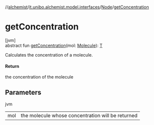//[alchemist](../../../index.md)/[it.unibo.alchemist.model.interfaces](../index.md)/[Node](index.md)/[getConcentration](get-concentration.md)

# getConcentration

[jvm]\
abstract fun [getConcentration](get-concentration.md)(mol: [Molecule](../-molecule/index.md)): [T](index.md)

Calculates the concentration of a molecule.

#### Return

the concentration of the molecule

## Parameters

jvm

| | |
|---|---|
| mol | the molecule whose concentration will be returned |
